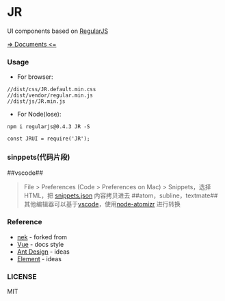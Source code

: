 # JR
UI components based on [RegularJS][regularjs]


[=> Documents <=](https://xxyj.github.io/JR/components/)


### Usage

 - For browser:
 ```
 //dist/css/JR.default.min.css
 //dist/vendor/regular.min.js
 //dist/js/JR.min.js
 ```

 - For Node(lose):
 ```
 npm i regularjs@0.4.3 JR -S

 const JRUI = require('JR');

 ```


### sinppets(代码片段)
   ##vscode##
 >File > Preferences (Code > Preferences on Mac) > Snippets，选择 HTML，把 [snippets.json](snippet/vscode/snippets.json) 内容拷贝进去
   ##atom，subline，textmate##
 > 其他编辑器可以基于[vscode](snippet/vscode/snippets.json)，使用[node-atomizr](https://github.com/idleberg/node-atomizr) 进行转换  

### Reference

 - [nek](https://regular-ui.github.io/) - forked from
 - [Vue](https://cn.vuejs.org/) - docs style
 - [Ant Design](https://ant.design/) - ideas
 - [Element](http://element.eleme.io) - ideas

### LICENSE
MIT


 [regularjs]: https://github.com/regularjs/regular

 [npm-url]: https://npmjs.org/package/JR
 [npm-image]: https://img.shields.io/npm/v/JR.svg

 [travis-url]: https://travis-ci.org/kaola-fed/JR
 [travis-image]: https://img.shields.io/travis/kaola-fed/JR.svg

 [license-url]: https://github.com/kaola-fed/JR/blob/master/LICENSE
 [license-image]: https://img.shields.io/github/license/kaola-fed/JR.svg
